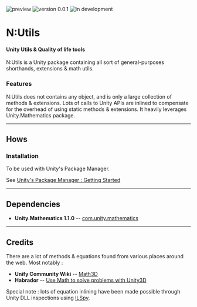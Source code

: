 ![preview](https://img.shields.io/badge/preview-orange.svg)
![version 0.0.1](https://img.shields.io/badge/version-0.0.1-blue.svg)
![in development](https://img.shields.io/badge/status-in%20development-blue.svg)

# N:Utils
#### Unity Utils & Quality of life tools

N:Utils is a Unity package containing all sort of general-purposes shorthands, extensions & math utils.

### Features
N:Utils does not contains any object, and is only a large collection of methods & extensions. Lots of calls to Unity APIs are inlined to compensate for the overhead of using static methods & extensions. It heavily leverages Unity.Mathematics package.

---
## Hows

### Installation
To be used with Unity's Package Manager.

See [Unity's Package Manager : Getting Started](https://docs.unity3d.com/Manual/upm-parts.html)

---
## Dependencies
- **Unity.Mathematics 1.1.0** -- [com.unity.mathematics](https://github.com/Unity-Technologies/Unity.Mathematics)

---
## Credits

There are a lot of methods & equations found from various places around the web.
Most notably :

- **Unify Community Wiki** -- [Math3D](https://wiki.unity3d.com/index.php/3d_Math_functions)
- **Habrador** -- [Use Math to solve problems with Unity3D](https://www.habrador.com/tutorials/math/)

Special note : lots of equation inlining have been made possible through Unity DLL inspections using [ILSpy](https://github.com/icsharpcode/ILSpy).

